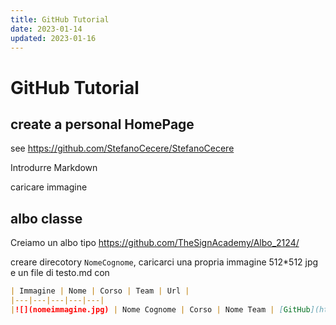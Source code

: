 ```yaml
---
title: GitHub Tutorial
date: 2023-01-14
updated: 2023-01-16
---
```

# GitHub Tutorial

## create a personal HomePage

see <https://github.com/StefanoCecere/StefanoCecere>

Introdurre Markdown

caricare immagine

## albo classe

Creiamo un albo tipo <https://github.com/TheSignAcademy/Albo_2124/>

creare direcotory `NomeCognome`, caricarci una propria immagine 512*512 jpg e un file di testo.md con 

```markdown
| Immagine | Nome | Corso | Team | Url |
|---|---|---|---|---|
|![](nomeimmagine.jpg) | Nome Cognome | Corso | Nome Team | [GitHub](https://github.com/proprioUsername)|
```

